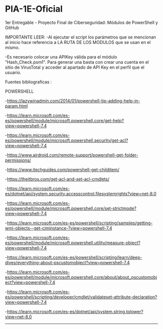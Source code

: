 # PIA-1E-Oficial
1er Entregable - Proyecto Final de Ciberseguridad: Módulos de PowerShell y GitHub 


IMPORTANTE LEER:
-Al ejecutar el script los parámetros que se mencionan al inicio hace referencia a 
LA RUTA DE LOS MODULOS que se usan en el mismo.

-Es necesario colocar una APIKey válida para el módulo "Hash_Check.psm1". Para generar una basta con crear una cuenta en el sitio de VirusTotal y acceder al apartado de API Key en el perfil que el usuario.


Fuentes bibliograficas :

POWERSHELL

-https://lazywinadmin.com/2014/01/powershell-tip-adding-help-in-param.html

-https://learn.microsoft.com/es-es/powershell/module/microsoft.powershell.core/get-help?view=powershell-7.4

-https://learn.microsoft.com/es-es/powershell/module/microsoft.powershell.security/get-acl?view=powershell-7.4

-https://www.airdroid.com/remote-support/powershell-get-folder-permissions/

-https://www.itechguides.com/powershell-get-childitem/

-https://theitbros.com/get-acl-and-set-acl-cmdlets/

-https://learn.microsoft.com/es-es/dotnet/api/system.security.accesscontrol.filesystemrights?view=net-8.0

-https://learn.microsoft.com/es-es/powershell/module/microsoft.powershell.core/set-strictmode?view=powershell-7.4

-https://learn.microsoft.com/es-es/powershell/scripting/samples/getting-wmi-objects--get-ciminstance-?view=powershell-7.4

-https://learn.microsoft.com/es-es/powershell/module/microsoft.powershell.utility/measure-object?view=powershell-7.4

-https://learn.microsoft.com/es-es/powershell/scripting/learn/deep-dives/everything-about-pscustomobject?view=powershell-7.4

-https://learn.microsoft.com/es-es/powershell/module/microsoft.powershell.core/about/about_pscustomobject?view=powershell-7.4

-https://learn.microsoft.com/es-es/powershell/scripting/developer/cmdlet/validateset-attribute-declaration?view=powershell-7.4

-https://learn.microsoft.com/es-es/dotnet/api/system.string.tolower?view=net-8.0

------------------------------------------------------------------




